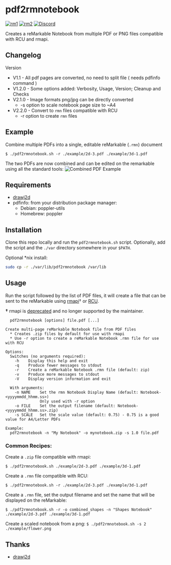 # pdf2rmnotebook

[![rm1](https://img.shields.io/badge/rM1-supported-green)](https://remarkable.com/store/remarkable)
[![rm2](https://img.shields.io/badge/rM2-supported-green)](https://remarkable.com/store/remarkable-2)
[![Discord](https://img.shields.io/discord/385916768696139794.svg?label=reMarkable&logo=discord&logoColor=ffffff&color=7389D8&labelColor=6A7EC2)](https://discord.gg/ATqQGfu)

Creates a reMarkable Notebook from multiple PDF or PNG files compatible with RCU and rmapi.

## Changelog

Version
- V1.1   - All pdf pages are converted, no need to split file ( needs pdfinfo command )
- V1.2.0 - Some options added: Verbosity, Usage, Version; Cleanup and Checks
- V2.1.0 - Image formats png/jpg can be directly converted
    - -s option to scale notebook page size to ~A4
- V2.2.0 - Convert to `rmn` files compatible with RCU
    - -r option to create `rmn` files

## Example

Combine multiple PDFs into a single, editable reMarkable (`.rmn`) document

`$ ./pdf2rmnotebook.sh -r ./example/2d-3.pdf ./example/3d-1.pdf`

The two PDFs are now combined and can be edited on the remarkable using all the standard tools:
![Combined PDF Example](./example/combined_example.png)

## Requirements

- [drawj2d](https://sourceforge.net/projects/drawj2d/)
- pdfinfo: from your distribution package manager:
  - Debian: poppler-utils
  - Homebrew: poppler

## Installation

Clone this repo locally and run the `pdf2rmnotebook.sh` script. Optionally, add the script and the `./var` directory somewhere in your `$PATH`.

Optional *nix install:

```bash
sudo cp -r ./var/lib/pdf2rmnotebook /var/lib
```

## Usage

Run the script followed by the list of PDF files, it will create a file that can be sent to the reMarkable using [rmapi](https://github.com/juruen/rmapi)† or [RCU](http://www.davisr.me/projects/rcu/).

**†** rmapi is [deprecated](https://github.com/juruen/rmapi/discussions/313) and no longer supported by the maintainer.

```
  pdf2rmnotebook [options] file.pdf [...]

Create multi-page reMarkable Notebook file from PDF files
  * Creates .zip files by default for use with rmapi
  * Use -r option to create a reMarkable Notebook .rmn file for use with RCU

Options:
  Switches (no arguments required):
    -h    Display this help and exit
    -q    Produce fewer messages to stdout
    -r    Create a reMarkable Notebook .rmn file (default: zip)
    -v    Produce more messages to stdout
    -V    Display version information and exit

  With arguments:
    -n NAME    Set the rmn Notebook Display Name (default: Notebook-<yyyymmdd_hhmm.ss>)
               Only used with -r option
    -o FILE    Set the output filename (default: Notebook-<yyyymmdd_hhmm.ss>.zip)
    -s SCALE   Set the scale value (default: 0.75) - 0.75 is a good value for A4/Letter PDFs

Example:
  pdf2rmnotebook -n "My Notebook" -o mynotebook.zip -s 1.0 file.pdf
```

### Common Recipes:

Create a `.zip` file compatible with rmapi:

`$ ./pdf2rmnotebook.sh ./example/2d-3.pdf ./example/3d-1.pdf`

Create a `.rmn` file compatible with RCU:

`$ ./pdf2rmnotebook.sh -r ./example/2d-3.pdf ./example/3d-1.pdf`

Create a `.rmn` file, set the output filename and set the name that will be displayed on the reMarkable:

`$ ./pdf2rmnotebook.sh -r -o combined_shapes -n "Shapes Notebook" ./example/2d-3.pdf ./example/3d-1.pdf`

Create a scaled notebook from a png:
`$ ./pdf2rmnotebook.sh -s 2 ./example/flower.png`

## Thanks

- [drawj2d](https://sourceforge.net/projects/drawj2d/)
